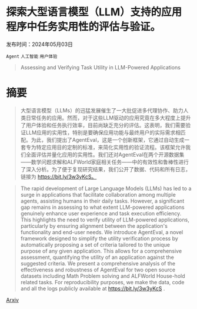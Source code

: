 # 探索大型语言模型（LLM）支持的应用程序中任务实用性的评估与验证。

发布时间：2024年05月03日

`Agent` `人工智能` `用户体验`

> Assessing and Verifying Task Utility in LLM-Powered Applications

# 摘要

> 大型语言模型（LLMs）的迅猛发展催生了一大批促进多代理协作、助力人类日常任务的应用。然而，对于这些LLM驱动的应用究竟在多大程度上提升了用户体验和任务执行效率，目前尚缺乏充分的评估。这表明，我们需要验证LLM应用的实用性，特别是要确保应用功能与最终用户的实际需求相匹配。为此，我们提出了AgentEval，这是一个创新框架，它通过自动生成一套专为特定应用目的定制的标准，来简化实用性的验证流程。该框架允许我们全面评估并量化应用的实用性。我们还对AgentEval在两个开源数据集——数学问题求解和ALFWorld家庭相关任务——中的有效性和鲁棒性进行了深入分析。为了便于复现研究结果，我们公开了数据、代码和所有日志，链接为 https://bit.ly/3w3yKcS。

> The rapid development of Large Language Models (LLMs) has led to a surge in applications that facilitate collaboration among multiple agents, assisting humans in their daily tasks. However, a significant gap remains in assessing to what extent LLM-powered applications genuinely enhance user experience and task execution efficiency. This highlights the need to verify utility of LLM-powered applications, particularly by ensuring alignment between the application's functionality and end-user needs. We introduce AgentEval, a novel framework designed to simplify the utility verification process by automatically proposing a set of criteria tailored to the unique purpose of any given application. This allows for a comprehensive assessment, quantifying the utility of an application against the suggested criteria. We present a comprehensive analysis of the effectiveness and robustness of AgentEval for two open source datasets including Math Problem solving and ALFWorld House-hold related tasks. For reproducibility purposes, we make the data, code and all the logs publicly available at https://bit.ly/3w3yKcS .

[Arxiv](https://arxiv.org/abs/2405.02178)